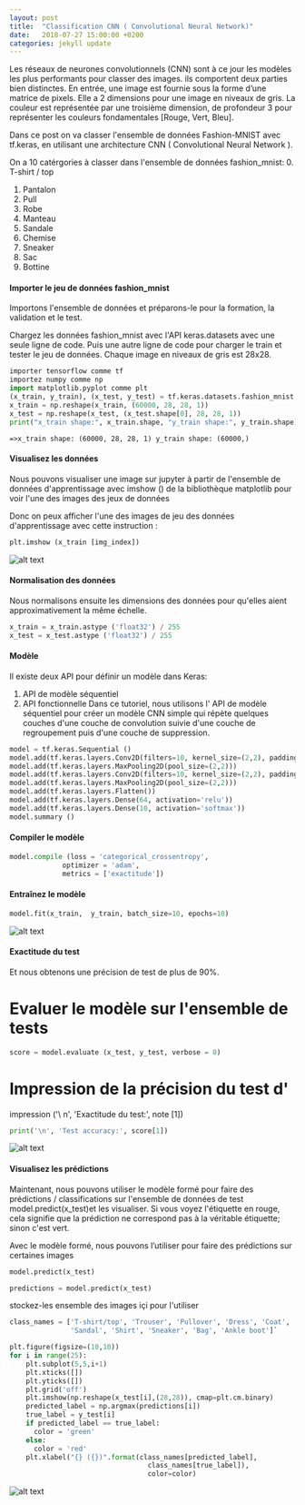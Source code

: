 ```yaml
---
layout: post
title:  "Classification CNN ( Convolutional Neural Network)"
date:   2018-07-27 15:00:00 +0200
categories: jekyll update
---
```

Les réseaux de neurones convolutionnels (CNN) sont à ce jour les modèles les plus performants pour classer des images.  ils comportent deux parties bien distinctes. 
En entrée, une image est fournie sous la forme d’une matrice de pixels. Elle a 2 dimensions pour une image en niveaux de gris. 
La couleur est représentée par une troisième dimension, de profondeur 3 pour représenter les couleurs fondamentales [Rouge, Vert, Bleu].

Dans ce post on va classer l'ensemble de données Fashion-MNIST avec tf.keras, en utilisant une architecture CNN ( Convolutional Neural Network ).

 On a 10 catérgories à classer dans l'ensemble de données fashion_mnist:
0. T-shirt / top  
1. Pantalon  
2. Pull  
3. Robe  
4. Manteau  
5. Sandale  
6. Chemise  
7. Sneaker  
8. Sac  
9. Bottine

#### Importer le jeu de données fashion_mnist
Importons l'ensemble de données et préparons-le pour la formation, la validation et le test.

Chargez les données fashion_mnist avec l'API keras.datasets avec une seule ligne de code. Puis une autre ligne de code pour charger le train et tester le jeu de données. Chaque image en niveaux de gris est 28x28.

```python
importer tensorflow comme tf
importez numpy comme np 
import matplotlib.pyplot comme plt
(x_train, y_train), (x_test, y_test) = tf.keras.datasets.fashion_mnist.load_data()
x_train = np.reshape(x_train, (60000, 28, 28, 1))
x_test = np.reshape(x_test, (x_test.shape[0], 28, 28, 1))
print("x_train shape:", x_train.shape, "y_train shape:", y_train.shape)
``` 
`=>x_train shape: (60000, 28, 28, 1) y_train shape: (60000,)`

#### Visualisez les données
Nous pouvons visualiser une image sur jupyter à partir de l'ensemble de données d'apprentissage avec imshow () de la bibliothèque matplotlib pour voir l'une des images des jeux de données

Donc on peux afficher l'une des images de jeu des données d'apprentissage avec cette instruction :
```python
plt.imshow (x_train [img_index])
```

![alt text](http://127.0.0.1:4000/image/imagevisualise.png "imagevisualisé")
#### Normalisation des données
Nous normalisons ensuite les dimensions des données pour qu'elles aient approximativement la même échelle.
```python
x_train = x_train.astype ('float32') / 255 
x_test = x_test.astype ('float32') / 255
```
#### Modèle 
Il existe deux API pour définir un modèle dans Keras:

1. API de modèle séquentiel
2. API fonctionnelle
Dans ce tutoriel, nous utilisons l' API de modèle séquentiel pour créer un modèle CNN simple qui répète quelques couches d'une couche de convolution suivie d'une couche de regroupement puis d'une couche de suppression.

```python
model = tf.keras.Sequential ()
model.add(tf.keras.layers.Conv2D(filters=10, kernel_size=(2,2), padding='same', activation='relu', input_shape=(28,28,1))) 
model.add(tf.keras.layers.MaxPooling2D(pool_size=(2,2)))
model.add(tf.keras.layers.Conv2D(filters=10, kernel_size=(2,2), padding='same', activation='relu')) 
model.add(tf.keras.layers.MaxPooling2D(pool_size=(2,2)))
model.add(tf.keras.layers.Flatten())
model.add(tf.keras.layers.Dense(64, activation='relu'))
model.add(tf.keras.layers.Dense(10, activation='softmax'))
model.summary ()
```
#### Compiler le modèle
```python
model.compile (loss = 'categorical_crossentropy', 
             optimizer = 'adam', 
             metrics = ['exactitude'])

```
#### Entraînez le modèle
```python
model.fit(x_train,  y_train, batch_size=10, epochs=10)
```
![alt text](http://127.0.0.1:4000/image/compilation.png "compilation")


#### Exactitude du test
Et nous obtenons une précision de test de plus de 90%.

# Evaluer le modèle sur l'ensemble de tests 
```python
score = model.evaluate (x_test, y_test, verbose = 0)
```
# Impression de la précision du test d' 
impression ('\ n', 'Exactitude du test:', note [1])
```python
print('\n', 'Test accuracy:', score[1])
```
![alt text](http://127.0.0.1:4000/image/tauxtest.png "tauxtest")


#### Visualisez les prédictions
Maintenant, nous pouvons utiliser le modèle formé pour faire des prédictions / classifications sur l'ensemble de données de test model.predict(x_test)et les visualiser. Si vous voyez l'étiquette en rouge, cela signifie que la prédiction ne correspond pas à la véritable étiquette; sinon c'est vert.

Avec le modèle formé, nous pouvons l’utiliser pour faire des prédictions sur certaines images
```python
model.predict(x_test)

predictions = model.predict(x_test)
```
stockez-les ensemble des images içi pour l'utiliser 
```python
class_names = ['T-shirt/top', 'Trouser', 'Pullover', 'Dress', 'Coat', 
               'Sandal', 'Shirt', 'Sneaker', 'Bag', 'Ankle boot']`
```
```python
plt.figure(figsize=(10,10))
for i in range(25):
    plt.subplot(5,5,i+1)
    plt.xticks([])
    plt.yticks([])
    plt.grid('off')
    plt.imshow(np.reshape(x_test[i],(28,28)), cmap=plt.cm.binary)
    predicted_label = np.argmax(predictions[i])
    true_label = y_test[i]
    if predicted_label == true_label:
      color = 'green'
    else:
      color = 'red'
    plt.xlabel("{} ({})".format(class_names[predicted_label], 
                                  class_names[true_label]),
                                  color=color)
```

![alt text](http://127.0.0.1:4000/image/res.png "res")

